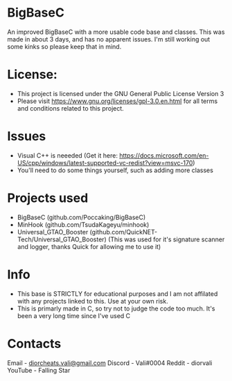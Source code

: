 # BigBaseC
 An improved BigBaseC with a more usable code base and classes. This was made in about 3 days, and has no apparent issues.
 I'm still working out some kinks so please keep that in mind.

# License:
- This project is licensed under the GNU General Public License Version 3
- Please visit https://www.gnu.org/licenses/gpl-3.0.en.html for all terms and conditions related to this project.

# Issues
- Visual C++ is neeeded (Get it here: https://docs.microsoft.com/en-US/cpp/windows/latest-supported-vc-redist?view=msvc-170)
- You'll need to do some things yourself, such as adding more classes

# Projects used
- BigBaseC (github.com/Poccaking/BigBaseC)
- MinHook (github.com/TsudaKageyu/minhook)
- Universal_GTAO_Booster (github.com/QuickNET-Tech/Universal_GTAO_Booster) (This was used for it's signature scanner and logger, thanks Quick for allowing me to use it)

# Info
- This base is STRICTLY for educational purposes and I am not affilated with any projects linked to this. Use at your own risk.
- This is primarly made in C, so try not to judge the code too much. It's been a very long time since I've used C

# Contacts
Email - diorcheats.vali@gmail.com
Discord - Vali#0004
Reddit - diorvali
YouTube - Falling Star
